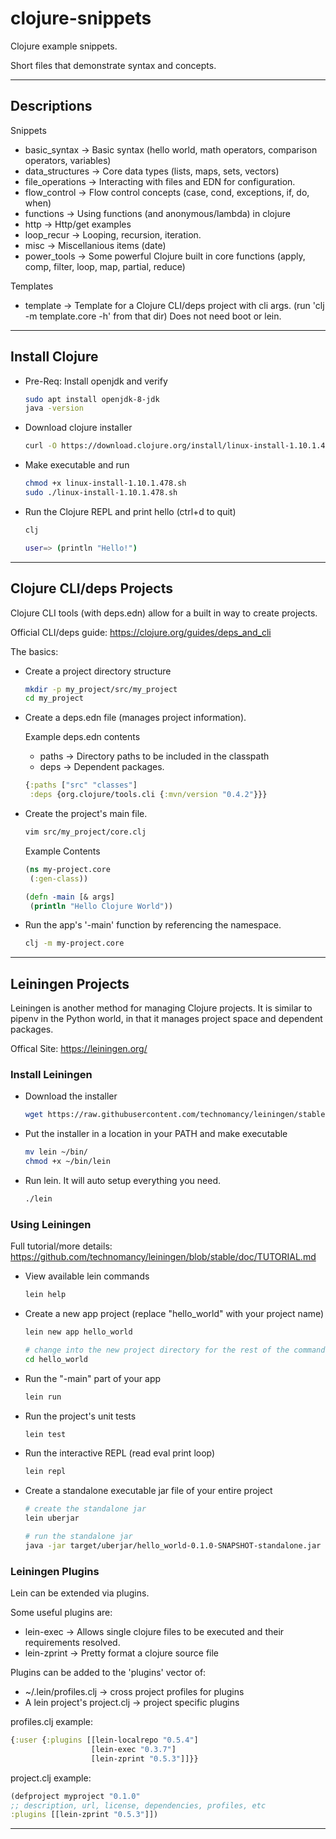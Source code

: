 # clojure-snippets

Clojure example snippets.

Short files that demonstrate syntax and concepts.

----

## Descriptions

Snippets

* basic_syntax -> Basic syntax (hello world, math operators, comparison operators, variables)
* data_structures -> Core data types (lists, maps, sets, vectors)
* file_operations -> Interacting with files and EDN for configuration.
* flow_control -> Flow control concepts (case, cond, exceptions, if, do, when)
* functions -> Using functions (and anonymous/lambda) in clojure
* http -> Http/get examples
* loop_recur -> Looping, recursion, iteration.
* misc -> Miscellanious items (date)
* power_tools -> Some powerful Clojure built in core functions (apply, comp, filter, loop, map, partial, reduce)

Templates

* template -> Template for a Clojure CLI/deps project with cli args. (run 'clj -m template.core -h' from that dir) Does not need boot or lein.

----

## Install Clojure

* Pre-Req: Install openjdk and verify

  ```bash
  sudo apt install openjdk-8-jdk
  java -version
  ```

* Download clojure installer

  ```bash
  curl -O https://download.clojure.org/install/linux-install-1.10.1.478.sh
  ```

* Make executable and run

  ```bash
  chmod +x linux-install-1.10.1.478.sh
  sudo ./linux-install-1.10.1.478.sh
  ```

* Run the Clojure REPL and print hello (ctrl+d to quit)

  ```bash
  clj

  user=> (println "Hello!")
  ```

----

## Clojure CLI/deps Projects

Clojure CLI tools (with deps.edn) allow for a built in way to create projects.

Official CLI/deps guide: <https://clojure.org/guides/deps_and_cli>

The basics:

* Create a project directory structure

  ```bash
  mkdir -p my_project/src/my_project
  cd my_project
  ```

* Create a deps.edn file (manages project information).

  Example deps.edn contents

  * paths -> Directory paths to be included in the classpath
  * deps -> Dependent packages.

  ```clojure
  {:paths ["src" "classes"]
   :deps {org.clojure/tools.cli {:mvn/version "0.4.2"}}}
  ```

* Create the project's main file.

  ```bash
  vim src/my_project/core.clj
  ```

  Example Contents

  ```clojure
  (ns my-project.core
   (:gen-class))

  (defn -main [& args]
   (println "Hello Clojure World"))
  ```

* Run the app's '-main' function by referencing the namespace.

  ```bash
  clj -m my-project.core
  ```

----

## Leiningen Projects

Leiningen is another method for managing Clojure projects. It is similar to pipenv in the Python world, in that it manages project space and dependent packages.

Offical Site: <https://leiningen.org/>

### Install Leiningen

* Download the installer

  ```bash
  wget https://raw.githubusercontent.com/technomancy/leiningen/stable/bin/lein
  ```

* Put the installer in a location in your PATH and make executable

  ```bash
  mv lein ~/bin/
  chmod +x ~/bin/lein
  ```

* Run lein. It will auto setup everything you need.

  ```bash
  ./lein
  ```

### Using Leiningen

Full tutorial/more details: <https://github.com/technomancy/leiningen/blob/stable/doc/TUTORIAL.md>

* View available lein commands

  ```bash
  lein help
  ```

* Create a new app project (replace "hello_world" with your project name)

  ```bash
  lein new app hello_world

  # change into the new project directory for the rest of the commands
  cd hello_world
  ```

* Run the "-main" part of your app

  ```bash
  lein run
  ```

* Run the project's unit tests

  ```bash
  lein test
  ```

* Run the interactive REPL (read eval print loop)

  ```bash
  lein repl
  ```

* Create a standalone executable jar file of your entire project

  ```bash
  # create the standalone jar
  lein uberjar

  # run the standalone jar
  java -jar target/uberjar/hello_world-0.1.0-SNAPSHOT-standalone.jar
  ```

### Leiningen Plugins

Lein can be extended via plugins.

Some useful plugins are:

* lein-exec -> Allows single clojure files to be executed and their requirements resolved.
* lein-zprint -> Pretty format a clojure source file

Plugins can be added to the 'plugins' vector of:

* ~/.lein/profiles.clj -> cross project profiles for plugins
* A lein project's project.clj -> project specific plugins

profiles.clj example:

```clojure
{:user {:plugins [[lein-localrepo "0.5.4"]
                  [lein-exec "0.3.7"]
                  [lein-zprint "0.5.3"]]}}
```

project.clj example:

```clojure
(defproject myproject "0.1.0"
;; description, url, license, dependencies, profiles, etc
:plugins [[lein-zprint "0.5.3"]])
```

----
